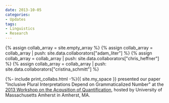 ```yaml
---
date: 2013-10-05
categories:
- Updates
tags:
- Linguistics
- Research
---
```


{% assign collab_array = site.empty_array %}
{% assign collab_array = collab_array | push: site.data.collaborators["adam_liter"] %}
{% assign collab_array = collab_array | push: site.data.collaborators["chris_heffner"] %}
{% assign collab_array = collab_array | push: site.data.collaborators["cristina_schmitt"] %}

{%- include print_collabs.html -%}{{ site.my_space }}
presented our paper "Inclusive Plural Interpretations Depend on Grammaticalized Number" at the <a href="http://blogs.umass.edu/moiry/2013/09/04/schedule/">2013 Workshop on the Acqusition of Quantification</a>, hosted by University of Massachusetts Amherst in Amherst, MA.

<!-- more -->

